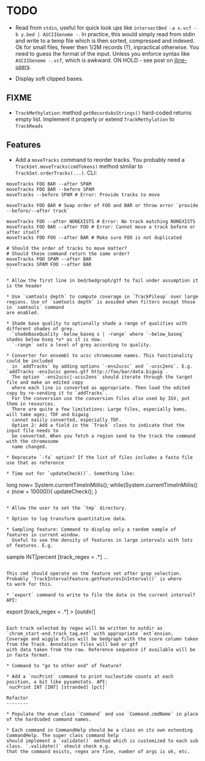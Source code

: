 TODO
====

* Read from `stdin`, useful for quick look ups like `intersectBed -a x.vcf -b y.bed | ASCIIGenome -`.
In practice, this would simply read from stdin and write to a temp file which is then sorted, compressed and indexed. 
Ok for small files, fewer then 1/2M records (?), inpractical otherwise. 
You need to guess the format of the input. Unless you enforce syntax like `ASCIIGenome -.vcf`, which is awkward.
ON HOLD - see post on [jline-users](https://groups.google.com/forum/#!topic/jline-users/jCNz0M2ioDc).
 
* Display soft clipped bases.  

FIXME
-----

* `TrackMethylation`: method `getRecordsAsStrings()` hard-coded returns empty list.
  Implement it properly or extend `TrackMethylation` to `TrackReads`

Features
--------

* Add a `moveTracks` command to reorder tracks. You probably need a
  `TrackSet.moveTracks(cmdTokens)` method similar to `TrackSet.orderTracks(...)`. 
  CLI:

```
moveTracks FOO BAR --after SPAM
moveTracks FOO BAR --before SPAM
moveTracks --before SPAM # Error: Provide tracks to move

moveTracks FOO BAR # Swap order of FOO and BAR or throw error `provide --before/--after track`

moveTracks FOO --after NONEXISTS # Error: No track matching NONEXISTS
moveTracks FOO BAR --after FOO # Error: Cannot move a track before or after itself
moveTracks FOO FOO --after BAR # Make sure FOO is not duplicated

# Should the order of tracks to move matter? 
# Should these command return the same order?
moveTracks FOO SPAM --after BAR
moveTracks SPAM FOO --after BAR
``

* Allow the first line in bed/bedgraph/gtf to fail under assumption it is the header

* Use `samtools depth` to compute coverage in `TrackPileup` over large regions. Use of `samtools depth` is avoided when filters except those in `samtools` command 
are enabled.

* Shade base quality to optionally shade a range of qualities with different shades of grey. 
  `shadeBaseQuality -below_baseq x | -range` where `-below_baseq` shades below bseq *x* as it is now.
  `-range` sets a level of grey according to quality.

* Converter for ensembl to ucsc chromosome names. This functionality could be included
  in `addTracks` by adding options `-ens2ucsc` and `-ucsc2ens`. E.g. `addTracks -ens2ucsc genes.gtf http://foo/bar/data.bigwig`.
  The option `-ens2ucsc|-ucsc2ens` should iterate through the target file and make an edited copy 
  where each line is converted as appropriate. Then load the edited copy by re-sending it to `addTracks`. 
  For the conversion use the conversion files also used by IGV, put them in resources.
  There are quite a few limitations: Large files, especially bams, will take ages; TDF and bigwig
  cannot easily converted, especially TDF.
  Option 2: Add a field in the `Track` class to indicate that the input file needs to
  be converted. When you fetch a region send to the track the command with the chromosome
  name changed. 

* Deprecate `-fa` option? If the list of files includes a fasta file use that as reference

* Time out for `updateCheck()`. Something like:

```
long now= System.currentTimeInMiilis();
while(System.currentTimeInMiilis() < (now + 10000)){
  updateCheck();
} 
```

* Allow the user to set the `tmp` directory.

* Option to log transform quantitative data.

* Sampling feature: Command to display only a random sample of features in current window. 
  Useful to see the density of features in large intervals with lots of features. E.g.

```
sample INT|percent [track_regex = .*] ...
```

This cmd should operate on the feature set after grep selection. Probably `TrackIntervalFeature.getFeaturesInInterval()` is where
to work for this.

* `export` command to write to file the data in the current interval? API:

```
export [track_regex = .*] > [outdir/]
```

Each track selected by regex will be written to outdir as `chrom_start-end.track_tag.ext` with appropriate `ext`ension.
Coverage and wiggle files will be bedgraph with the score column taken from the Track. Annotation files will bed or gtf
with data taken from the raw. Reference sequence if available will be in fasta format.

* Command to "go to other end" of feature? 

* Add a `nucPrint` command to print nucleotide counts at each position, a bit like pysamstats. API:
`nucPrint INT [INT] [stranded] [pct]`

Refactor
--------

* Populate the enum class `Command` and use `Command.cmdName` in place of the hardcoded command names.

* Each command in CommandHelp should be a class on its own extending CommandHelp. The super class command help
should implement a `validate()` method which is customized to each sub class. `.validate()` should check e.g.
that the command exists, regex are fine, number of args is ok, etc.
